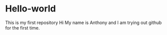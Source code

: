 # Hello-world
This is my first repository
Hi My name is Anthony and I am trying out github for the first time.
